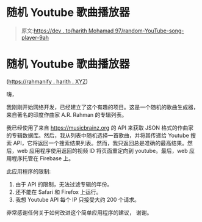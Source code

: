# 随机 Youtube 歌曲播放器

> 原文:[https://dev . to/harith Mohamad 97/random-YouTube-song-player-9ah](https://dev.to/harithmohamad97/random-youtube-song-player-9ah)

# [](#random-youtube-song-player)随机 Youtube 歌曲播放器

([https://rahmanify . harith . XYZ](https://rahmanify.harith.xyz))

嗨，

我刚刚开始网络开发，已经建立了这个有趣的项目。这是一个随机的歌曲生成器，来自著名的印度作曲家 A.R. Rahman 的专辑列表。

我已经使用了来自 https://musicbrainz.org 的 API 来获取 JSON 格式的作曲家的专辑数据库。然后，我从列表中随机选择一首歌曲，并将其传递给 Youtube 搜索 API，它将返回一个搜索结果列表。然而，我只返回总是准确的最高结果。然后，web 应用程序使用返回的视频 ID 将页面重定向到 youtube。最后，web 应用程序托管在 Firebase 上。

此应用程序的限制:

1.  由于 API 的限制，无法过滤专辑的年份。
2.  还不能在 Safari 和 Firefox 上运行。
3.  我想 Youtube API 每个 IP 只接受大约 200 个请求。

非常感谢任何关于如何改进这个简单应用程序的建议，
谢谢。